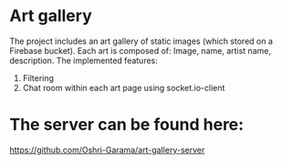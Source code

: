 # Art gallery

The project includes an art gallery of static images (which stored on a Firebase bucket).
Each art is composed of: Image, name, artist name, description.
The implemented features:
1) Filtering
2) Chat room within each art page using socket.io-client

# The server can be found here:
https://github.com/Oshri-Garama/art-gallery-server
